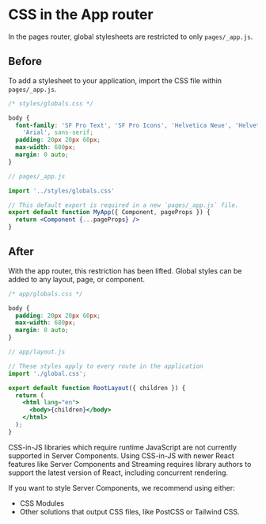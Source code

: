 # CSS in the App router
In the pages router, global stylesheets are restricted to only `pages/_app.js`.

## Before
To add a stylesheet to your application, import the CSS file within `pages/_app.js`.

```css
/* styles/globals.css */

body {
  font-family: 'SF Pro Text', 'SF Pro Icons', 'Helvetica Neue', 'Helvetica',
    'Arial', sans-serif;
  padding: 20px 20px 60px;
  max-width: 680px;
  margin: 0 auto;
}
```

```jsx
// pages/_app.js

import '../styles/globals.css'

// This default export is required in a new `pages/_app.js` file.
export default function MyApp({ Component, pageProps }) {
  return <Component {...pageProps} />
}
```

## After
With the app router, this restriction has been lifted. Global styles can be added to any layout, page, or component.

```css
/* app/globals.css */

body {
  padding: 20px 20px 60px;
  max-width: 680px;
  margin: 0 auto;
}
```

```jsx
// app/layout.js

// These styles apply to every route in the application
import './global.css';

export default function RootLayout({ children }) {
  return (
    <html lang="en">
      <body>{children}</body>
    </html>
  );
}
```

CSS-in-JS libraries which require runtime JavaScript are not currently supported in Server Components. Using CSS-in-JS with newer React features like Server Components and Streaming requires library authors to support the latest version of React, including concurrent rendering.

If you want to style Server Components, we recommend using either:
* CSS Modules
* Other solutions that output CSS files, like PostCSS or Tailwind CSS.
